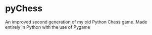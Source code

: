 # pyChess
An improved second generation of my old Python Chess game. Made entirely in Python with the use of Pygame
